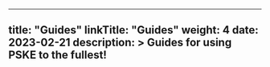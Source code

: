 
---
title: "Guides"
linkTitle: "Guides"
weight: 4
date: 2023-02-21
description: >
  Guides for using PSKE to the fullest!
---
